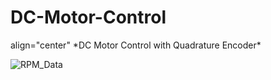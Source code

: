 # DC-Motor-Control 
<div> align="center" *DC Motor Control with Quadrature Encoder* </div>

![RPM_Data](https://user-images.githubusercontent.com/113368613/215937625-fad3b345-51df-4603-aed3-6aa15b1eb5ff.PNG)

